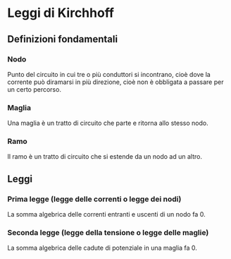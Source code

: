 # Leggi di Kirchhoff

## Definizioni fondamentali

### Nodo
Punto del circuito in cui tre o più conduttori si incontrano, cioè dove la corrente può diramarsi in più direzione, cioè non è obbligata a passare per un certo percorso.

### Maglia
Una maglia è un tratto di circuito che parte e ritorna allo stesso nodo.

### Ramo
Il ramo è un tratto di circuito che si estende da un nodo ad un altro.

## Leggi

### Prima legge (legge delle correnti o legge dei nodi)
La somma algebrica delle correnti entranti e uscenti di un nodo fa 0.

### Seconda legge (legge della tensione o legge delle maglie)
La somma algebrica delle cadute di potenziale in una maglia fa 0.